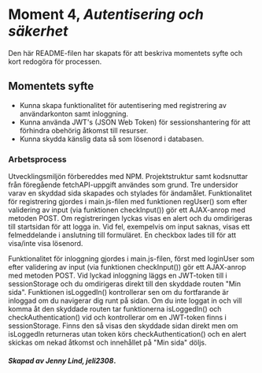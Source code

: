 # Moment 4, _Autentisering och säkerhet_
Den här README-filen har skapats för att beskriva momentets syfte och kort redogöra för processen.

## Momentets syfte

- Kunna skapa funktionalitet för autentisering med registrering av användarkonton samt inloggning.
- Kunna använda JWT's (JSON Web Token) för sessionshantering för att förhindra obehörig åtkomst till resurser.
- Kunna skydda känslig data så som lösenord i databasen.

### Arbetsprocess

Utvecklingsmiljön förbereddes med NPM. Projektstruktur samt kodsnuttar från föregående fetchAPI-uppgift användes som grund. Tre undersidor varav en skyddad sida skapades och stylades för ändamålet. Funktionalitet för registrering gjordes i main.js-filen med funktionen regUser() som efter validering av input (via funktionen checkInput()) gör ett AJAX-anrop med metoden POST. Om registreringen lyckas visas en alert och du omdirigeras till startsidan för att logga in. Vid fel, exempelvis om input saknas, visas ett felmeddelande i anslutning till formuläret. En checkbox lades till för att visa/inte visa lösenord. 

Funktionalitet för inloggning gjordes i main.js-filen, först med loginUser som efter validering av input (via funktionen checkInput()) gör ett AJAX-anrop med metoden POST. Vid lyckad inloggning läggs en JWT-token till i sessionStorage och du omdirigeras direkt till den skyddade routen "Min sida". Funktionen isLoggedIn() kontrollerar sen om du fortfarande är inloggad om du navigerar dig runt på sidan. Om du inte loggat in och vill komma åt den skyddade routen tar funktionerna isLoggedIn() och checkAuthentication() vid och kontrollerar om en JWT-token finns i sessionStorage. Finns den så visas den skyddade sidan direkt men om isLoggedIn returneras utan token körs checkAuthentication() och en alert skickas om nekad åtkomst och innehållet på "Min sida" döljs.  

#### _Skapad av Jenny Lind, jeli2308_.